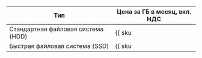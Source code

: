 | Тип  | Цена за ГБ в месяц, вкл. НДС |
| ---  | --- |
| Стандартная файловая система (HDD) | {{ sku|RUB|compute.filesystem.hdd.v1|month|string }} |
| Быстрая файловая система (SSD) | {{ sku|RUB|compute.filesystem.ssd.v1|month|string }} |